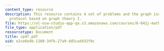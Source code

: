 ```yaml
---
content_type: resource
description: This resource contains 4 set of problems and the graph isomorphism authentication
  protocol based on graph theory I.
file: https://ol-ocw-studio-app-qa.s3.amazonaws.com/courses/6-042j-mathematics-for-computer-science-fall-2005/e2ce6e9b128034fb27a9dd5cad432f0c_cp4f.pdf
file_type: application/pdf
resourcetype: Document
title: cp4f.pdf
uid: e2ce6e9b-1280-34fb-27a9-dd5cad432f0c
---
```

